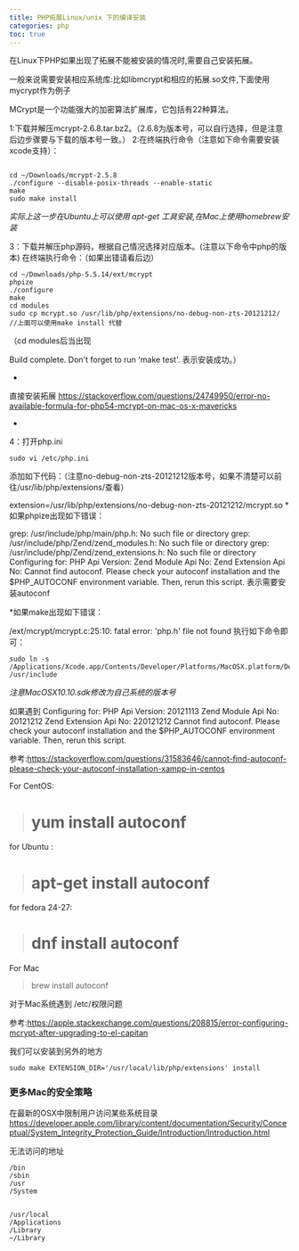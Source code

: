 ```yaml
---
title: PHP拓展Linux/unix 下的编译安装
categories: php
toc: true
---
```


在Linux下PHP如果出现了拓展不能被安装的情况时,需要自己安装拓展。

一般来说需要安装相应系统库:比如libmcrypt和相应的拓展.so文件,下面使用mycrypt作为例子

MCrypt是一个功能强大的加密算法扩展库，它包括有22种算法。

1:下载并解压mcrypt-2.6.8.tar.bz2。（2.6.8为版本号，可以自行选择，但是注意后边步骤要与下载的版本号一致。）
2:在终端执行命令（注意如下命令需要安装xcode支持）：


```

cd ~/Downloads/mcrypt-2.5.8
./configure --disable-posix-threads --enable-static
make
sudo make install

```

*实际上这一步在Ubuntu上可以使用 apt-get 工具安装,在Mac上使用homebrew安装*

3：下载并解压php源码，根据自己情况选择对应版本。(注意以下命令中php的版本)
在终端执行命令：（如果出错请看后边）

```
cd ~/Downloads/php-5.5.14/ext/mcrypt
phpize
./configure
make
cd modules
sudo cp mcrypt.so /usr/lib/php/extensions/no-debug-non-zts-20121212/
//上面可以使用make install 代替

```

（cd modules后当出现

Build complete.
Don't forget to run 'make test'.
表示安装成功。）

*

直接安装拓展
https://stackoverflow.com/questions/24749950/error-no-available-formula-for-php54-mcrypt-on-mac-os-x-mavericks

*

4：打开php.ini

```
sudo vi /etc/php.ini

```

添加如下代码：（注意no-debug-non-zts-20121212版本号，如果不清楚可以前往/usr/lib/php/extensions/查看）

extension=/usr/lib/php/extensions/no-debug-non-zts-20121212/mcrypt.so
*如果phpize出现如下错误：

grep: /usr/include/php/main/php.h: No such file or directory
grep: /usr/include/php/Zend/zend_modules.h: No such file or directory
grep: /usr/include/php/Zend/zend_extensions.h: No such file or directory
Configuring for:
PHP Api Version:
Zend Module Api No:
Zend Extension Api No:
Cannot find autoconf. Please check your autoconf installation and the
$PHP_AUTOCONF environment variable. Then, rerun this script.
表示需要安装autoconf

*如果make出现如下错误：

/ext/mcrypt/mcrypt.c:25:10: fatal error: 'php.h' file not found
执行如下命令即可：

```
sudo ln -s /Applications/Xcode.app/Contents/Developer/Platforms/MacOSX.platform/Developer/SDKs/MacOSX10.10.sdk/usr/include /usr/include

```
*注意MacOSX10.10.sdk修改为自己系统的版本号*

如果遇到
Configuring for:
PHP Api Version:         20121113
Zend Module Api No:      20121212
Zend Extension Api No:   220121212
Cannot find autoconf. Please check your autoconf installation and the
$PHP_AUTOCONF environment variable. Then, rerun this script.

参考:https://stackoverflow.com/questions/31583646/cannot-find-autoconf-please-check-your-autoconf-installation-xampp-in-centos


For CentOS:

> # yum install autoconf

for Ubuntu :

> # apt-get install autoconf

for fedora 24-27:

> # dnf install autoconf

For Mac

> brew install autoconf

对于Mac系统遇到 /etc/权限问题

参考:https://apple.stackexchange.com/questions/208815/error-configuring-mcrypt-after-upgrading-to-el-capitan

我们可以安装到另外的地方
```
sudo make EXTENSION_DIR='/usr/local/lib/php/extensions' install

```

### 更多Mac的安全策略

在最新的OSX中限制用户访问某些系统目录
https://developer.apple.com/library/content/documentation/Security/Conceptual/System_Integrity_Protection_Guide/Introduction/Introduction.html

无法访问的地址

```
/bin
/sbin
/usr
/System

```

```

/usr/local
/Applications
/Library
~/Library

```
